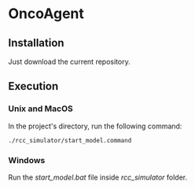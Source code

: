 # OncoAgent

## Installation

Just download the current repository.

## Execution

### Unix and MacOS

In the project's directory, run the following command:

```console
./rcc_simulator/start_model.command
```

### Windows

Run the *start_model.bat* file inside *rcc_simulator* folder.
